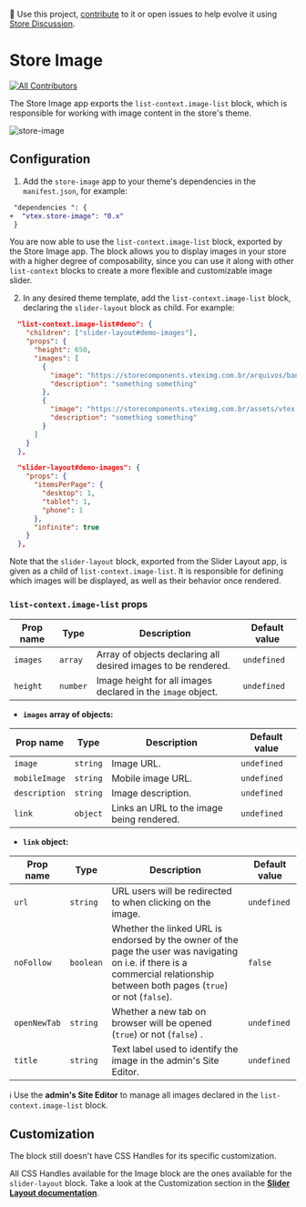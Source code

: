 📢 Use this project, [contribute](https://github.com/vtex-apps/store-image) to it or open issues to help evolve it using [Store Discussion](https://github.com/vtex-apps/store-discussion).

# Store Image

<!-- ALL-CONTRIBUTORS-BADGE:START - Do not remove or modify this section -->
[![All Contributors](https://img.shields.io/badge/all_contributors-0-orange.svg?style=flat-square)](#contributors-)
<!-- ALL-CONTRIBUTORS-BADGE:END -->

The Store Image app exports the `list-context.image-list` block, which is responsible for working with image content in the store's theme.

![store-image](https://user-images.githubusercontent.com/52087100/78939489-a3c69f00-7a8a-11ea-8c66-7475f1a3f69e.png)


## Configuration

1. Add the `store-image` app to your theme's dependencies in the `manifest.json`, for example:

```diff
 "dependencies ": {
+  "vtex.store-image": "0.x"
 }
```

You are now able to use the `list-context.image-list` block, exported by the Store Image app. The block allows you to display images in your store with a higher degree of composability, since you can use it along with other `list-context` blocks to create a more flexible and customizable image slider.

2. In any desired theme template, add the `list-context.image-list` block, declaring the `slider-layout` block as child. For example:

```json
  "list-context.image-list#demo": {
    "children": ["slider-layout#demo-images"],
    "props": {
      "height": 650,
      "images": [
        {
          "image": "https://storecomponents.vteximg.com.br/arquivos/banner-infocard2.png",
          "description": "something something"
        },
        {
          "image": "https://storecomponents.vteximg.com.br/assets/vtex.file-manager-graphql/images/Group%207%20(1)%20(1)%20(1)%20(1)%20(1)___c6b3ed853fb16a08b265753b50e0c57a.png",
          "description": "something something"
        }
      ]
    }
  },

  "slider-layout#demo-images": {
    "props": {
      "itemsPerPage": {
        "desktop": 1,
        "tablet": 1,
        "phone": 1
      },
      "infinite": true
    }
  },
```

Note that the `slider-layout` block, exported from the Slider Layout app, is given as a child of `list-context.image-list`. It is responsible for defining which images will be displayed, as well as their behavior once rendered.

### `list-context.image-list` props

| Prop name     | Type  | Description                                                | Default value |
| ------------- | ----- | ---------------------------------------------------------- | ------------- |
| `images`    | `array` | Array of objects declaring all desired images to be rendered.        | `undefined`   |
| `height` | `number`   | Image height for all images declared in the `image` object. | `undefined`   |

- **`images` array of objects:**

| Prop name     | Type   | Description                                                | Default value |
| ------------- | ------- | ---------------------------------------------------------- | ------------- |
| `image`       | `string` | Image URL.                                        |  `undefined`       |
| `mobileImage` | `string` | Mobile image URL.                                 | `undefined`        |
| `description` | `string` | Image description.                                | `undefined`        |
| `link`        | `object` | Links an URL to the image being rendered.         | `undefined` | 

- **`link` object:**

| Prop name     | Type   | Description                                                | Default value |
| ------------- | ------- | ---------------------------------------------------------- | ------------- |
| `url`       | `string` | URL users will be redirected to when clicking on the image.    |  `undefined`       |
| `noFollow` | `boolean` | Whether the linked URL is endorsed by the owner of the page the user was navigating on i.e. if there is a commercial relationship between both pages (`true`) or not (`false`). | `false`        |
| `openNewTab` | `string` | Whether a new tab on browser will be opened (`true`) or not (`false`) .   | `undefined`   |
| `title`        | `string` | Text label used to identify the image in the admin's Site Editor. | `undefined` | 

:information_source: Use the **admin's Site Editor** to manage all images declared in the `list-context.image-list` block. 

## Customization

The block still doesn't have CSS Handles for its specific customization. 

All CSS Handles available for the Image block are the ones available for the `slider-layout` block. Take a look at the Customization section in the [**Slider Layout documentation**](https://vtex.io/docs/app/vtex.slider-layout).
